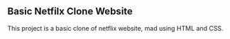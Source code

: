 ## Basic Netfilx Clone Website

This project is a basic clone of netflix website, mad using HTML and CSS.